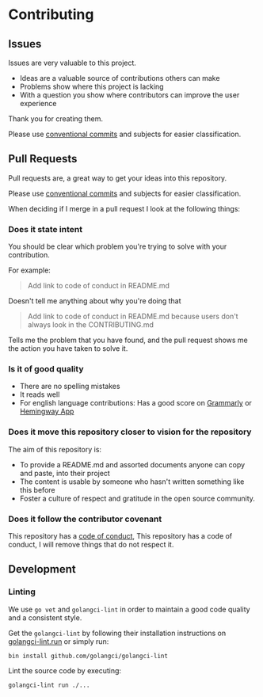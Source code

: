 # Contributing

## Issues

Issues are very valuable to this project.

* Ideas are a valuable source of contributions others can make
* Problems show where this project is lacking
* With a question you show where contributors can improve the user experience

Thank you for creating them.

Please use [conventional commits](https://www.conventionalcommits.org/en/v1.0.0/) and subjects for easier classification.

## Pull Requests

Pull requests are, a great way to get your ideas into this repository.

Please use [conventional commits](https://www.conventionalcommits.org/en/v1.0.0/) and subjects for easier classification.

When deciding if I merge in a pull request I look at the following things:

### Does it state intent

You should be clear which problem you're trying to solve with your contribution.

For example:

> Add link to code of conduct in README.md

Doesn't tell me anything about why you're doing that

> Add link to code of conduct in README.md because users don't always look in the CONTRIBUTING.md

Tells me the problem that you have found, and the pull request shows me the action you have taken to solve it.

### Is it of good quality

* There are no spelling mistakes
* It reads well
* For english language contributions: Has a good score on [Grammarly](https://www.grammarly.com) or [Hemingway App](http://www.hemingwayapp.com/)

### Does it move this repository closer to vision for the repository

The aim of this repository is:

* To provide a README.md and assorted documents anyone can copy and paste, into their project
* The content is usable by someone who hasn't written something like this before
* Foster a culture of respect and gratitude in the open source community.

### Does it follow the contributor covenant

This repository has a [code of conduct](CODE_OF_CONDUCT.md), This repository has a code of conduct, I will remove things that do not respect it.

## Development

### Linting

We use `go vet` and `golangci-lint` in order to maintain a good code quality and a consistent style.

Get the `golangci-lint` by following their installation instructions on [golangci-lint.run](https://golangci-lint.run/) or simply run:

```shell
bin install github.com/golangci/golangci-lint
```

Lint the source code by executing:

```shell
golangci-lint run ./...
```
